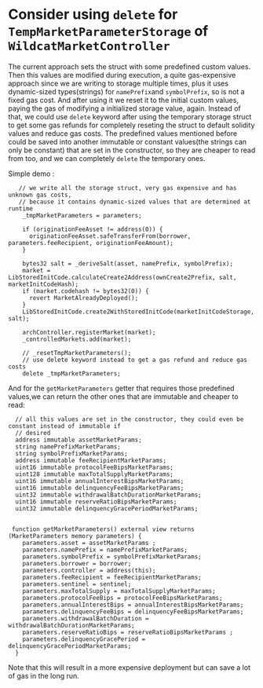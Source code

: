 # Consider using `delete` for `TempMarketParameterStorage` of `WildcatMarketController`

The current approach sets the struct with some predefined custom values. Then this values are modified during execution, a quite gas-expensive approach since we are writing to storage multiple times, plus it uses dynamic-sized types(strings) for `namePrefix`and `symbolPrefix`, so is not a fixed gas cost. And after using it we reset it to the initial custom values, paying the gas of modifying a initialized storage value, again. Instead of that, we could use `delete` keyword after using the temporary storage struct to get some gas refunds for completely reseting the struct to default solidity values and reduce gas costs. The predefined values mentioned before could be saved into another immutable or constant values(the strings can only be constant) that are set in the constructor, so they are cheaper to read from too, and we can completely `delete` the temporary ones.

Simple demo : 
```solidity 
   // we write all the storage struct, very gas expensive and has unknown gas costs,
   // because it contains dynamic-sized values that are determined at runtime
    _tmpMarketParameters = parameters;

    if (originationFeeAsset != address(0)) {
      originationFeeAsset.safeTransferFrom(borrower, parameters.feeRecipient, originationFeeAmount);
    }

    bytes32 salt = _deriveSalt(asset, namePrefix, symbolPrefix);
    market = LibStoredInitCode.calculateCreate2Address(ownCreate2Prefix, salt, marketInitCodeHash);
    if (market.codehash != bytes32(0)) {
      revert MarketAlreadyDeployed();
    }
    LibStoredInitCode.create2WithStoredInitCode(marketInitCodeStorage, salt);

    archController.registerMarket(market);
    _controlledMarkets.add(market);
   
    // _resetTmpMarketParameters();
    // use delete keyword instead to get a gas refund and reduce gas costs
    delete _tmpMarketParameters;

```
And for the `getMarketParameters` getter that requires those predefined values,we can return the other ones that are immutable and cheaper to read:

```
  // all this values are set in the constructor, they could even be constant instead of immutable if 
  // desired
  address immutable assetMarketParams;
  string namePrefixMarketParams;
  string symbolPrefixMarketParams;
  address immutable feeRecipientMarketParams;
  uint16 immutable protocolFeeBipsMarketParams;
  uint128 immutable maxTotalSupplyMarketParams;
  uint16 immutable annualInterestBipsMarketParams;
  uint16 immutable delinquencyFeeBipsMarketParams;
  uint32 immutable withdrawalBatchDurationMarketParams;
  uint16 immutable reserveRatioBipsMarketParams;
  uint32 immutable delinquencyGracePeriodMarketParams;


 function getMarketParameters() external view returns (MarketParameters memory parameters) {
    parameters.asset = assetMarketParams ;
    parameters.namePrefix = namePrefixMarketParams;
    parameters.symbolPrefix = symbolPrefixMarketParams;
    parameters.borrower = borrower;
    parameters.controller = address(this);
    parameters.feeRecipient = feeRecipientMarketParams;
    parameters.sentinel = sentinel;
    parameters.maxTotalSupply = maxTotalSupplyMarketParams;
    parameters.protocolFeeBips = protocolFeeBipsMarketParams;
    parameters.annualInterestBips = annualInterestBipsMarketParams;
    parameters.delinquencyFeeBips = delinquencyFeeBipsMarketParams;
    parameters.withdrawalBatchDuration = withdrawalBatchDurationMarketParams;
    parameters.reserveRatioBips = reserveRatioBipsMarketParams ;
    parameters.delinquencyGracePeriod = delinquencyGracePeriodMarketParams;
  }
```
Note that this will result in a more expensive deployment but can save a lot of gas in the long run.